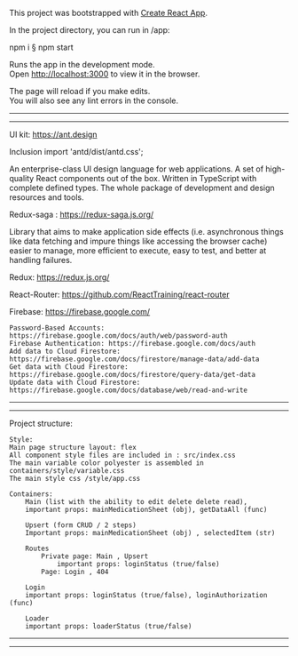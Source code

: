 This project was bootstrapped with [Create React App](https://github.com/facebook/create-react-app).

In the project directory, you can run in /app: 

npm i
§
npm start

Runs the app in the development mode.<br>
Open [http://localhost:3000](http://localhost:3000) to view it in the browser.

The page will reload if you make edits.<br>
You will also see any lint errors in the console.

-------------------------------------------------------------------------------
-------------------------------------------------------------------------------

UI kit: https://ant.design

Inclusion 
import 'antd/dist/antd.css';

An enterprise-class UI design language for web applications.
A set of high-quality React components out of the box.
Written in TypeScript with complete defined types.
The whole package of development and design resources and tools.

Redux-saga : https://redux-saga.js.org/

Library that aims to make application side effects (i.e. asynchronous things like data fetching and impure things like accessing the browser cache) easier to manage, more efficient to execute, easy to test, and better at handling failures.

Redux: https://redux.js.org/

React-Router: https://github.com/ReactTraining/react-router

Firebase: https://firebase.google.com/
    
    Password-Based Accounts: https://firebase.google.com/docs/auth/web/password-auth
    Firebase Authentication: https://firebase.google.com/docs/auth
    Add data to Cloud Firestore: https://firebase.google.com/docs/firestore/manage-data/add-data
    Get data with Cloud Firestore: https://firebase.google.com/docs/firestore/query-data/get-data
    Update data with Cloud Firestore: https://firebase.google.com/docs/database/web/read-and-write

-------------------------------------------------------------------------------
-------------------------------------------------------------------------------

Project structure:
 
    Style:
    Main page structure layout: flex
    All component style files are included in : src/index.css
    The main variable color polyester is assembled in containers/style/variable.css
    The main style css /style/app.css

    Containers:
        Main (list with the ability to edit delete delete read),
        important props: mainMedicationSheet (obj), getDataAll (func)

        Upsert (form CRUD / 2 steps)
        Important props: mainMedicationSheet (obj) , selectedItem (str) 
         
        Routes
            Private page: Main , Upsert 
                important props: loginStatus (true/false)
            Page: Login , 404

        Login
        important props: loginStatus (true/false), loginAuthorization (func)

        Loader
        important props: loaderStatus (true/false)
    
-------------------------------------------------------------------------------
-------------------------------------------------------------------------------
